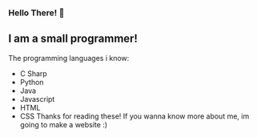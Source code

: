 ### Hello There! 👋

## I am a small programmer!

The programming languages i know:
- C Sharp
- Python
- Java
- Javascript
- HTML
- CSS
Thanks for reading these! If you wanna know more about me,
im going to make a website :)




